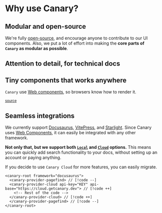 <script setup>
import Headline from '@components/Headline.vue'
import SizeChart from '@components/SizeChart.vue'

import { data as canarySearch } from '@data/size_canary_search.data.js'
import { data as canaryAll } from '@data/size_canary_all.data.js'
import { data as docsearch } from '@data/size_docsearch.data.js'
import { data as inkeep } from '@data/size_inkeep.data.js'
import { data as kapa } from '@data/size_kapa.data.js'
import { data as mendable } from '@data/size_mendable.data.js'

const packages = {
  "@docsearch/js": docsearch.size,
  '🐤@getcanary/web (Search)': canarySearch.size,
  '🐤@getcanary/web (Search + Ask)': canaryAll.size,
  "kapa-widget.bundle.js": kapa.size,
  "@mendable/search": mendable.size,
  "@inkeep/uikit-js": inkeep.size,
}
</script>

# Why use Canary?

## Modular and open-source

We're fully [open-source](https://github.com/fastrepl/canary), and encourage anyone to contribute to our UI components. Also, we put a lot of effort into making the **core parts of `Canary` as modular as possible**.

## Attention to detail, for technical docs

## Tiny components that works anywhere

`Canary` use [Web components](https://developer.mozilla.org/en-US/docs/Web/Web_Components), so browsers know how to render it.

<sub><a href="https://github.com/fastrepl/canary/tree/main/js/apps/docs/data">source</a></sub>

<SizeChart 
title="Bundle size (Uncompressed)"
:labels="Object.keys(packages)"
:values="Object.values(packages)"
/>

## Seamless integrations

We currently support [Docusaurus](https://docusaurus.io/), [VitePress](https://vitepress.dev/), and [Starlight](https://starlight.astro.build/). Since Canary uses [Web Components](https://developer.mozilla.org/en-US/docs/Web/Web_Components), it can easily be integrated with any other framework.

**Not only that, but we support both [`Local`](/docs/local/intro) and [`Cloud`](/docs/cloud/intro) options.**
This means you can quickly add search functionality to your docs, without setting up an account or paying anything.

If you decide to use `Canary Cloud` for more features, you can easily migrate.

```html-vue
<canary-root framework="docusaurus">
  <canary-provider-pagefind> // [!code --]
  <canary-provider-cloud api-key="KEY" api-base="https://cloud.getcanary.dev"> // [!code ++]
    <!-- Rest of the code -->
  </canary-provider-cloud> // [!code ++]
  </canary-provider-pagefind> // [!code --]
</canary-root>
```
